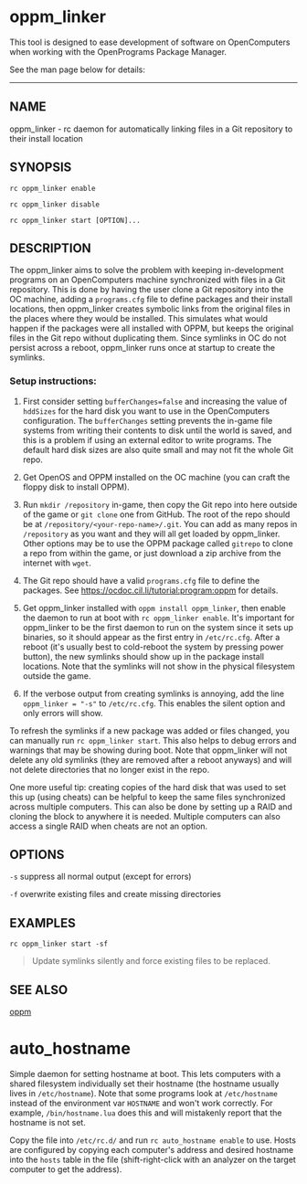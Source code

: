 # oppm_linker

This tool is designed to ease development of software on OpenComputers when working with the OpenPrograms Package Manager.

See the man page below for details:

---

<!-- MARKDOWN-AUTO-DOCS:START (FILE:src=./oppm_linker.man) -->
<!-- The below content is automatically added from ./oppm_linker.man -->
## NAME
  oppm_linker - rc daemon for automatically linking files in a Git repository to their install location

## SYNOPSIS
  `rc oppm_linker enable`
  
  `rc oppm_linker disable`
  
  `rc oppm_linker start [OPTION]...`

## DESCRIPTION
  The oppm_linker aims to solve the problem with keeping in-development programs on an OpenComputers machine synchronized with files in a Git repository. This is done by having the user clone a Git repository into the OC machine, adding a `programs.cfg` file to define packages and their install locations, then oppm_linker creates symbolic links from the original files in the places where they would be installed. This simulates what would happen if the packages were all installed with OPPM, but keeps the original files in the Git repo without duplicating them. Since symlinks in OC do not persist across a reboot, oppm_linker runs once at startup to create the symlinks.

### Setup instructions:
  1. First consider setting `bufferChanges=false` and increasing the value of `hddSizes` for the hard disk you want to use in the OpenComputers configuration. The `bufferChanges` setting prevents the in-game file systems from writing their contents to disk until the world is saved, and this is a problem if using an external editor to write programs. The default hard disk sizes are also quite small and may not fit the whole Git repo.
  
  2. Get OpenOS and OPPM installed on the OC machine (you can craft the floppy disk to install OPPM).
  
  3. Run `mkdir /repository` in-game, then copy the Git repo into here outside of the game or `git clone` one from GitHub. The root of the repo should be at `/repository/<your-repo-name>/.git`. You can add as many repos in `/repository` as you want and they will all get loaded by oppm_linker. Other options may be to use the OPPM package called `gitrepo` to clone a repo from within the game, or just download a zip archive from the internet with `wget`.
  
  4. The Git repo should have a valid `programs.cfg` file to define the packages. See https://ocdoc.cil.li/tutorial:program:oppm for details.
  
  5. Get oppm_linker installed with `oppm install oppm_linker`, then enable the daemon to run at boot with `rc oppm_linker enable`. It's important for oppm_linker to be the first daemon to run on the system since it sets up binaries, so it should appear as the first entry in `/etc/rc.cfg`. After a reboot (it's usually best to cold-reboot the system by pressing power button), the new symlinks should show up in the package install locations. Note that the symlinks will not show in the physical filesystem outside the game.
  
  6. If the verbose output from creating symlinks is annoying, add the line `oppm_linker = "-s"` to `/etc/rc.cfg`. This enables the silent option and only errors will show.
  
  To refresh the symlinks if a new package was added or files changed, you can manually run `rc oppm_linker start`. This also helps to debug errors and warnings that may be showing during boot. Note that oppm_linker will not delete any old symlinks (they are removed after a reboot anyways) and will not delete directories that no longer exist in the repo.
  
  One more useful tip: creating copies of the hard disk that was used to set this up (using cheats) can be helpful to keep the same files synchronized across multiple computers. This can also be done by setting up a RAID and cloning the block to anywhere it is needed. Multiple computers can also access a single RAID when cheats are not an option.

## OPTIONS
  `-s`  suppress all normal output (except for errors)
  
  `-f`  overwrite existing files and create missing directories

## EXAMPLES
  `rc oppm_linker start -sf`
  > Update symlinks silently and force existing files to be replaced.

## SEE ALSO
  [oppm](https://github.com/OpenPrograms/Vexatos-Programs/tree/master/oppm)
<!-- MARKDOWN-AUTO-DOCS:END -->

# auto_hostname

Simple daemon for setting hostname at boot. This lets computers with a shared filesystem individually set their hostname (the hostname usually lives in `/etc/hostname`). Note that some programs look at `/etc/hostname` instead of the environment var `HOSTNAME` and won't work correctly. For example, `/bin/hostname.lua` does this and will mistakenly report that the hostname is not set.

Copy the file into `/etc/rc.d/` and run `rc auto_hostname enable` to use. Hosts are configured by copying each computer's address and desired hostname into the `hosts` table in the file (shift-right-click with an analyzer on the target computer to get the address).
